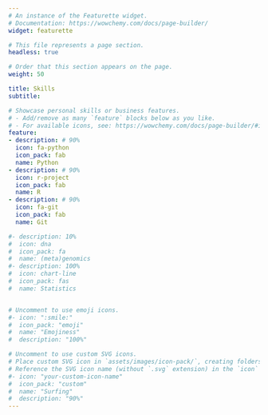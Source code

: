 ```yaml
---
# An instance of the Featurette widget.
# Documentation: https://wowchemy.com/docs/page-builder/
widget: featurette

# This file represents a page section.
headless: true

# Order that this section appears on the page.
weight: 50

title: Skills
subtitle:

# Showcase personal skills or business features.
# - Add/remove as many `feature` blocks below as you like.
# - For available icons, see: https://wowchemy.com/docs/page-builder/#icons
feature:
- description: # 90%
  icon: fa-python
  icon_pack: fab
  name: Python
- description: # 90%
  icon: r-project
  icon_pack: fab
  name: R
- description: # 90%
  icon: fa-git
  icon_pack: fab
  name: Git  

#- description: 10%
#  icon: dna
#  icon_pack: fa
#  name: (meta)genomics
#- description: 100%
#  icon: chart-line
#  icon_pack: fas
#  name: Statistics


# Uncomment to use emoji icons.
#- icon: ":smile:"
#  icon_pack: "emoji"
#  name: "Emojiness"
#  description: "100%"  

# Uncomment to use custom SVG icons.
# Place custom SVG icon in `assets/images/icon-pack/`, creating folders if necessary.
# Reference the SVG icon name (without `.svg` extension) in the `icon` field.
#- icon: "your-custom-icon-name"
#  icon_pack: "custom"
#  name: "Surfing"
#  description: "90%"
---
```

